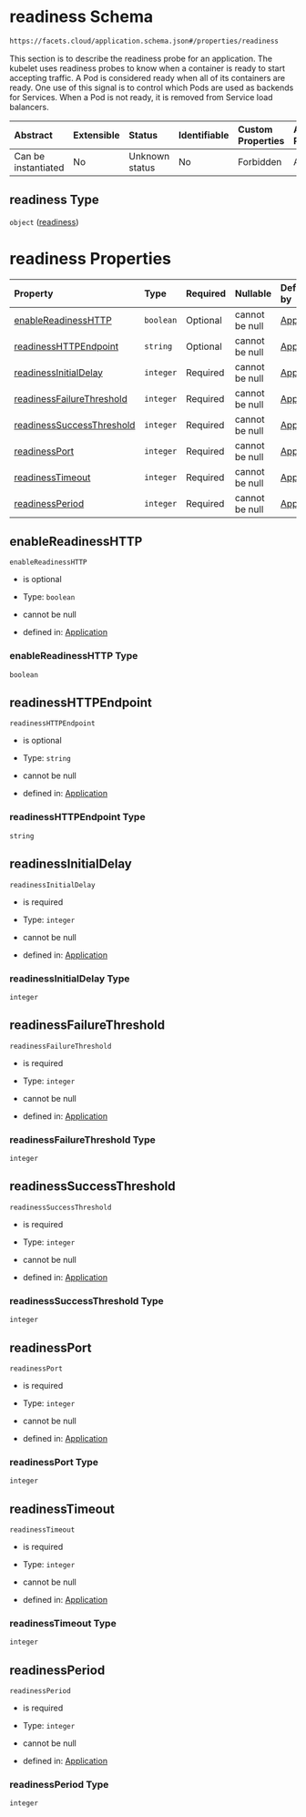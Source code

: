# readiness Schema

```txt
https://facets.cloud/application.schema.json#/properties/readiness
```

This section is to describe the readiness probe for an application. The kubelet uses readiness probes to know when a container is ready to start accepting traffic. A Pod is considered ready when all of its containers are ready. One use of this signal is to control which Pods are used as backends for Services. When a Pod is not ready, it is removed from Service load balancers.

| Abstract            | Extensible | Status         | Identifiable | Custom Properties | Additional Properties | Access Restrictions | Defined In                                                                                     |
| :------------------ | :--------- | :------------- | :----------- | :---------------- | :-------------------- | :------------------ | :--------------------------------------------------------------------------------------------- |
| Can be instantiated | No         | Unknown status | No           | Forbidden         | Allowed               | none                | [application.schema.json*](../../../assets/out/application.schema.json "open original schema") |

## readiness Type

`object` ([readiness](application-properties-readiness.md))

# readiness Properties

| Property                                                | Type      | Required | Nullable       | Defined by                                                                                                                                                                                        |
| :------------------------------------------------------ | :-------- | :------- | :------------- | :------------------------------------------------------------------------------------------------------------------------------------------------------------------------------------------------ |
| [enableReadinessHTTP](#enablereadinesshttp)             | `boolean` | Optional | cannot be null | [Application](application-properties-readiness-properties-enablereadinesshttp.md "https://facets.cloud/application.schema.json#/properties/readiness/properties/enableReadinessHTTP")             |
| [readinessHTTPEndpoint](#readinesshttpendpoint)         | `string`  | Optional | cannot be null | [Application](application-properties-readiness-properties-readinesshttpendpoint.md "https://facets.cloud/application.schema.json#/properties/readiness/properties/readinessHTTPEndpoint")         |
| [readinessInitialDelay](#readinessinitialdelay)         | `integer` | Required | cannot be null | [Application](application-properties-readiness-properties-readinessinitialdelay.md "https://facets.cloud/application.schema.json#/properties/readiness/properties/readinessInitialDelay")         |
| [readinessFailureThreshold](#readinessfailurethreshold) | `integer` | Required | cannot be null | [Application](application-properties-readiness-properties-readinessfailurethreshold.md "https://facets.cloud/application.schema.json#/properties/readiness/properties/readinessFailureThreshold") |
| [readinessSuccessThreshold](#readinesssuccessthreshold) | `integer` | Required | cannot be null | [Application](application-properties-readiness-properties-readinesssuccessthreshold.md "https://facets.cloud/application.schema.json#/properties/readiness/properties/readinessSuccessThreshold") |
| [readinessPort](#readinessport)                         | `integer` | Required | cannot be null | [Application](application-properties-readiness-properties-readinessport.md "https://facets.cloud/application.schema.json#/properties/readiness/properties/readinessPort")                         |
| [readinessTimeout](#readinesstimeout)                   | `integer` | Required | cannot be null | [Application](application-properties-readiness-properties-readinesstimeout.md "https://facets.cloud/application.schema.json#/properties/readiness/properties/readinessTimeout")                   |
| [readinessPeriod](#readinessperiod)                     | `integer` | Required | cannot be null | [Application](application-properties-readiness-properties-readinessperiod.md "https://facets.cloud/application.schema.json#/properties/readiness/properties/readinessPeriod")                     |

## enableReadinessHTTP



`enableReadinessHTTP`

*   is optional

*   Type: `boolean`

*   cannot be null

*   defined in: [Application](application-properties-readiness-properties-enablereadinesshttp.md "https://facets.cloud/application.schema.json#/properties/readiness/properties/enableReadinessHTTP")

### enableReadinessHTTP Type

`boolean`

## readinessHTTPEndpoint



`readinessHTTPEndpoint`

*   is optional

*   Type: `string`

*   cannot be null

*   defined in: [Application](application-properties-readiness-properties-readinesshttpendpoint.md "https://facets.cloud/application.schema.json#/properties/readiness/properties/readinessHTTPEndpoint")

### readinessHTTPEndpoint Type

`string`

## readinessInitialDelay



`readinessInitialDelay`

*   is required

*   Type: `integer`

*   cannot be null

*   defined in: [Application](application-properties-readiness-properties-readinessinitialdelay.md "https://facets.cloud/application.schema.json#/properties/readiness/properties/readinessInitialDelay")

### readinessInitialDelay Type

`integer`

## readinessFailureThreshold



`readinessFailureThreshold`

*   is required

*   Type: `integer`

*   cannot be null

*   defined in: [Application](application-properties-readiness-properties-readinessfailurethreshold.md "https://facets.cloud/application.schema.json#/properties/readiness/properties/readinessFailureThreshold")

### readinessFailureThreshold Type

`integer`

## readinessSuccessThreshold



`readinessSuccessThreshold`

*   is required

*   Type: `integer`

*   cannot be null

*   defined in: [Application](application-properties-readiness-properties-readinesssuccessthreshold.md "https://facets.cloud/application.schema.json#/properties/readiness/properties/readinessSuccessThreshold")

### readinessSuccessThreshold Type

`integer`

## readinessPort



`readinessPort`

*   is required

*   Type: `integer`

*   cannot be null

*   defined in: [Application](application-properties-readiness-properties-readinessport.md "https://facets.cloud/application.schema.json#/properties/readiness/properties/readinessPort")

### readinessPort Type

`integer`

## readinessTimeout



`readinessTimeout`

*   is required

*   Type: `integer`

*   cannot be null

*   defined in: [Application](application-properties-readiness-properties-readinesstimeout.md "https://facets.cloud/application.schema.json#/properties/readiness/properties/readinessTimeout")

### readinessTimeout Type

`integer`

## readinessPeriod



`readinessPeriod`

*   is required

*   Type: `integer`

*   cannot be null

*   defined in: [Application](application-properties-readiness-properties-readinessperiod.md "https://facets.cloud/application.schema.json#/properties/readiness/properties/readinessPeriod")

### readinessPeriod Type

`integer`
